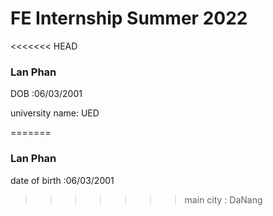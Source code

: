 # FE Internship Summer 2022

<<<<<<< HEAD
### Lan Phan

DOB :06/03/2001

university name: UED 

=======
### Lan Phan<br>
date of birth :06/03/2001<br>
>>>>>>> main
city : DaNang